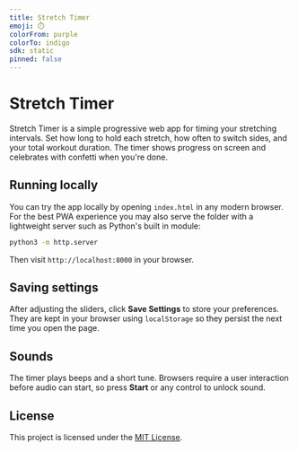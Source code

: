 ```yaml
---
title: Stretch Timer
emoji: ⏱️
colorFrom: purple
colorTo: indigo
sdk: static
pinned: false
---
```


# Stretch Timer

Stretch Timer is a simple progressive web app for timing your stretching intervals. Set how long to hold each stretch, how often to switch sides, and your total workout duration. The timer shows progress on screen and celebrates with confetti when you're done.

## Running locally

You can try the app locally by opening `index.html` in any modern browser. For the best PWA experience you may also serve the folder with a lightweight server such as Python's built in module:

```bash
python3 -m http.server
```

Then visit `http://localhost:8000` in your browser.

## Saving settings

After adjusting the sliders, click **Save Settings** to store your preferences. They are kept in your browser using `localStorage` so they persist the next time you open the page.

## Sounds

The timer plays beeps and a short tune. Browsers require a user interaction before audio can start, so press **Start** or any control to unlock sound.

## License

This project is licensed under the [MIT License](LICENSE).
